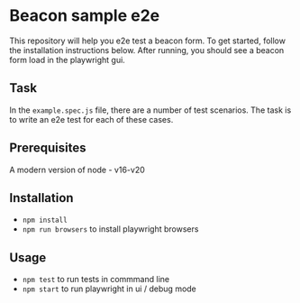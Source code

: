 # Beacon sample e2e

This repository will help you e2e test a beacon form. To get started, follow the installation instructions below. After running, you should see a beacon form load in the playwright gui.

## Task
In the `example.spec.js` file, there are a number of test scenarios. The task is to write an e2e test for each of these cases.

## Prerequisites
A modern version of node - v16-v20

## Installation

- `npm install`
- `npm run browsers` to install playwright browsers

## Usage

- `npm test` to run tests in commmand line
- `npm start` to run playwright in ui / debug mode
